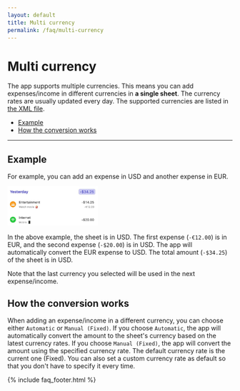 ```yaml
---
layout: default
title: Multi currency
permalink: /faq/multi-currency
---
```


# Multi currency

The app supports multiple currencies. This means you can add expenses/income in different currencies in **a single sheet**. The currency rates are usually updated every day. The supported currencies are listed in [the XML file](https://github.com/pixyzehn/getexpenses.app/blob/main/eurofxref/eurofxref.xml).

- [Example](#example)
- [How the conversion works](#how-the-conversion-works)

---

## Example

For example, you can add an expense in USD and another expense in EUR.

<img src="../../assets/faq/multi-currency/multi-currency-expenses-mac.jpg" width="40%">

In the above example, the sheet is in USD. The first expense (`-€12.00`) is in EUR, and the second expense (`-$20.00`) is in USD. The app will automatically convert the EUR expense to USD. The total amount (`-$34.25`) of the sheet is in USD.

Note that the last currency you selected will be used in the next expense/income.

## How the conversion works

When adding an expense/income in a different currency, you can choose either `Automatic` or `Manual (Fixed)`. If you choose `Automatic`, the app will automatically convert the amount to the sheet's currency based on the latest currency rates. If you choose `Manual (Fixed)`, the app will convert the amount using the specified currency rate. The default currency rate is the current one (Fixed). You can also set a custom currency rate as default so that you don't have to specify it every time.

{% include faq_footer.html %}
